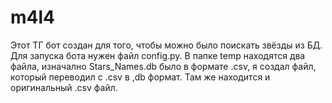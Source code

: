 # m4l4
Этот ТГ бот создан для того, чтобы можно было поискать звёзды из БД. Для запуска бота нужен файл config.py. В папке temp находятся два файла, изначално Stars_Names.db было в формате .csv, я создал файл, который переводил с .csv в ,db формат. Там же находится и оригинальный .csv файл.
